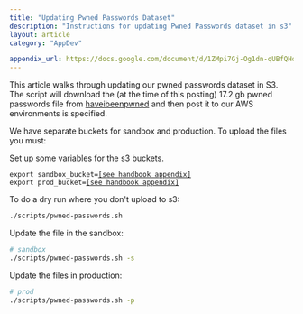 ```yaml
---
title: "Updating Pwned Passwords Dataset"
description: "Instructions for updating Pwned Passwords dataset in s3"
layout: article
category: "AppDev"

appendix_url: https://docs.google.com/document/d/1ZMpi7Gj-Og1dn-qUBfQHqLc1Im7rUzDmIxKn11DPJzk/edit#heading=h.2dv73pe5frx0
---
```


This article walks through updating our pwned passwords dataset in S3.
The script will download the (at the time of this posting) 17.2 gb pwned passwords file from [haveibeenpwned](https://haveibeenpwned.com/Passwords)
and then post it to our AWS environments is specified.

We have separate buckets for sandbox and production. To upload the files you must:

Set up some variables for the s3 buckets.
<pre><code>export sandbox_bucket=<a href="{{ page.appendix_url }}">[see handbook appendix]</a>
export prod_bucket=<a href="{{ page.appendix_url }}">[see handbook appendix]</a></code></pre>

To do a dry run where you don't upload to s3:
```bash
./scripts/pwned-passwords.sh
```

Update the file in the sandbox:

```bash
# sandbox
./scripts/pwned-passwords.sh -s
```

Update the files in production:

```bash
# prod
./scripts/pwned-passwords.sh -p
```

